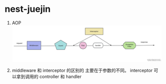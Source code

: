 # nest-juejin

1. AOP
![AOP](./img/aop.jpg)

2. middleware  和 interceptor 的区别的
主要在于参数的不同。 interceptor 可以拿到调用的 controller 和 handler